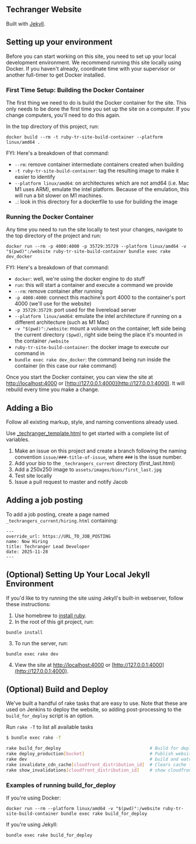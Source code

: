 ## Techranger Website

Built with [Jekyll](https://jekyllrb.com/).

## Setting up your environment

Before you can start working on this site, you need to set up your local development environment.  We recommend running this site locally using Docker.  If you haven't already, coordinate time with your supervisor or another full-timer to get Docker installed.

### First Time Setup: Building the Docker Container

The first thing we need to do is build the Docker container for the site.  This only needs to be done the first time you set up the site on a computer.  If you change computers, you'll need to do this again.

In the top directory of this project, run:

`docker build --rm -t ruby-tr-site-build-container --platform linux/amd64 .`

FYI: Here's a breakdown of that command:

* `--rm`: remove container intermediate containers created when building
* `-t ruby-tr-site-build-container`: tag the resulting image to make it easier to identify
* `--platform linux/amd64`: on architectures which are not amd64 (i.e. Mac M1 uses ARM), emulate the intel platform. Because of the emulation, this will run a bit slower on M1 machines.
* `.`: look in this directory for a dockerfile to use for building the image

### Running the Docker Container

Any time you need to run the site locally to test your changes, navigate to the top directory of the project and run:

`docker run --rm -p 4000:4000 -p 35729:35729 --platform linux/amd64 -v "$(pwd)":/website ruby-tr-site-build-container bundle exec rake dev_docker`

FYI: Here's a breakdown of that command:

* `docker`: well, we're using the docker engine to do stuff
* `run`: this will start a container and execute a command we provide
* `--rm`: remove container after running
* `-p 4000:4000`: connect this machine's port 4000 to the container's port 4000 (we'll use for the website)
* `-p 35729:35729`: port used for the livereload server
* `--platform linux/amd64`: emulate the intel architecture if running on a different architecture (such as M1 Mac)
* `-v "$(pwd)":/website`: mount a volume on the container, left side being the current directory `($pwd)`, right side being the place it's mounted in the container `/website`
* `ruby-tr-site-build-container`: the docker image to execute our command in
* `bundle exec rake dev_docker`: the command being run inside the container (in this case our rake command)

Once you start the Docker container, you can view the site at [http://localhost:4000](http://localhost:4000) or [http://127.0.0.1:4000](http://127.0.0.1:4000).  It will rebuild every time you make a change.

## Adding a Bio

Follow all existing markup, style, and naming conventions already used.

Use [_techranger_template.html](_techranger_template.html) to get started with a complete list of variables.

1. Make an issue on this project and create a branch following the naming convention `issue/###-title-of-issue`, where `###` is the issue number.
2. Add your bio to the `_techrangers_current` directory (first_last.html)
3. Add a 250x250 image to `assets/images/bios/first_last.jpg`
4. Test site locally
5. Issue a pull request to master and notify Jacob

## Adding a job posting

To add a job posting, create a page named `_techrangers_current/hiring.html` containing:

```
---
override_url: https://URL_TO_JOB_POSTING
name: Now Hiring
title: Techranger Lead Developer
date: 2025-11-28
---
```

## (Optional) Setting Up Your Local Jekyll Environment

If you'd like to try running the site using Jekyll's built-in webserver, follow these instructions:

1. Use homebrew to [install ruby](https://ucfcdl.github.io/techrangers-handbook/how-to/install-ruby.html).
2. In the root of this git project, run:

`bundle install`

3. To run the server, run:

`bundle exec rake dev`

4. View the site at [http://localhost:4000](http://localhost:4000) or [http://127.0.0.1:4000](http://127.0.0.1:4000).

## (Optional) Build and Deploy

We've built a handful of rake tasks that are easy to use.  Note that these are used on Jenkins to deploy the website, so adding post-processing to the `build_for_deploy` script is an option.

Run `rake -T` to list all available tasks

```bash
$ bundle exec rake -T

rake build_for_deploy                                  # Build for deploy
rake deploy_production[bucket]                         # Publish website to S3
rake dev                                               # build and watch for dev
rake invalidate_cdn_cache[cloudfront_distribution_id]  # Clears cache from cloudfront
rake show_invalidations[cloudfront_distribution_id]    # show cloudfront invalidations
```

### Examples of running build_for_deploy

If you're using Docker:

`docker run --rm --platform linux/amd64 -v "$(pwd)":/website ruby-tr-site-build-container bundle exec rake build_for_deploy`

If you're using Jekyll:

`bundle exec rake build_for_deploy`